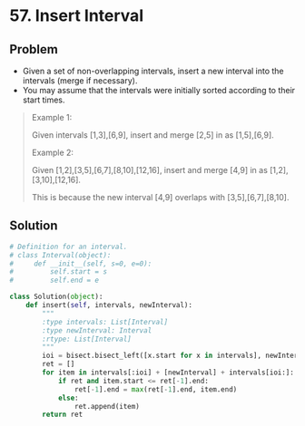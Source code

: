 # 57. Insert Interval

## Problem
- Given a set of non-overlapping intervals, insert a new interval into the intervals (merge if necessary).
- You may assume that the intervals were initially sorted according to their start times.

> Example 1:
> 
> Given intervals [1,3],[6,9], insert and merge [2,5] in as [1,5],[6,9].
> 
> Example 2:
> 
> Given [1,2],[3,5],[6,7],[8,10],[12,16], insert and merge [4,9] in as [1,2],[3,10],[12,16].
> 
> This is because the new interval [4,9] overlaps with [3,5],[6,7],[8,10].

## Solution
```python
# Definition for an interval.
# class Interval(object):
#     def __init__(self, s=0, e=0):
#         self.start = s
#         self.end = e

class Solution(object):
    def insert(self, intervals, newInterval):
        """
        :type intervals: List[Interval]
        :type newInterval: Interval
        :rtype: List[Interval]
        """
        ioi = bisect.bisect_left([x.start for x in intervals], newInterval.start)
        ret = []
        for item in intervals[:ioi] + [newInterval] + intervals[ioi:]:
            if ret and item.start <= ret[-1].end:
                ret[-1].end = max(ret[-1].end, item.end)
            else:
                ret.append(item)
        return ret
```
